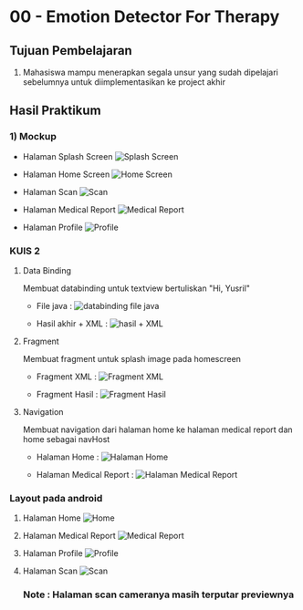 # 00 - Emotion Detector For Therapy

## Tujuan Pembelajaran

1. Mahasiswa mampu menerapkan segala unsur yang sudah dipelajari sebelumnya untuk diimplementasikan ke project akhir


## Hasil Praktikum

### 1) Mockup

- Halaman Splash Screen
![Splash Screen](img/Splash_Screen.png)

- Halaman Home Screen
![Home Screen](img/Home_Screen.png)

- Halaman Scan
![Scan](img/Halaman_Scan.png)

- Halaman Medical Report
![Medical Report](img/Halaman_Medical_Report.png)

- Halaman Profile
![Profile](img/Halaman_Profile.png)

### KUIS 2

1. Data Binding

    Membuat databinding untuk textview bertuliskan "Hi, Yusril"

    - File java : 
    ![databinding file java](img/databinding_java.png)

    - Hasil akhir + XML :
    ![hasil + XML](img/databinding_hasil.png)
    
2. Fragment

    Membuat fragment untuk splash image pada homescreen

    - Fragment XML :
    ![Fragment XML](img/fragment_1.png)

    - Fragment Hasil :
    ![Fragment Hasil](img/fragment_hasil.png)


3. Navigation

    Membuat navigation dari halaman home ke halaman medical report dan home sebagai navHost

    - Halaman Home :
    ![Halaman Home](img/navigation_1.png)

    - Halaman Medical Report :
    ![Halaman Medical Report](img/navigation_2.png)


### Layout pada android

1. Halaman Home
![Home](img/home-emotion-detector.png)

2. Halaman Medical Report
![Medical Report](img/medical-report-emotion-detector.png)

3. Halaman Profile
![Profile](img/profile-emotion-detector.png)

4. Halaman Scan
![Scan](img/camera-emotion-detector.png)

    ### Note : Halaman scan cameranya masih terputar previewnya